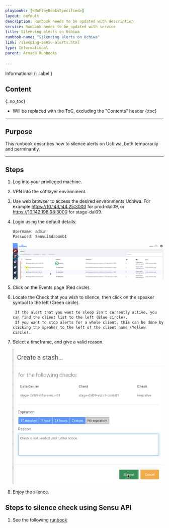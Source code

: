 ```yaml
---
playbooks: [<NoPlayBooksSpecified>]
layout: default
description: Runbook needs to be updated with description
service: Runbook needs to be updated with service
title: Silencing alerts on Uchiwa
runbook-name: "Silencing alerts on Uchiwa"
link: /sleeping-sensu-alerts.html
type: Informational
parent: Armada Runbooks

---
```


Informational
{: .label }

## Content
{:.no_toc}

* Will be replaced with the ToC, excluding the "Contents" header
{:toc}

---

## Purpose

This runbook describes how to silence alerts on Uchiwa, both temporarily and perminantly.

---

## Steps

1.	Log into your privileged machine.

1.	VPN into the softlayer environment.

1.	Use web browser to access the desired environments Uchiwa. For example https://10.143.144.25:3000 for prod-dal09, or https://10.142.198.98:3000 for stage-dal09.

1.	Login using the default details:

		Username: admin
		Password: Sensui$dabomb1

	![Uchiwa](images/sleeping-sensu-alerts/uchiwa.png "Uchiwa")  

1.	Click on the Events page (Red circle).

1.	Locate the Check that you wish to silence, then click on the speaker symbol to the left (Green circle).

 		 If the alert that you want to sleep isn't currently active, you can find the client list to the left (Blue circle).
		 If you want to stop alerts for a whole client, this can be done by clicking the speaker to the left of the client name (Yellow circle).

1.	Select a timeframe, and give a valid reason.

	![Creating A Stash](images/sleeping-sensu-alerts/creating-a-stash.png "Creating a stash")  

1.	Enjoy the silence.

## Steps to silence check using Sensu API

1. See the following [runbook](https://github.ibm.com/alchemy-conductors/sensu-uptime/blob/master/runbook/sensu-uptime-ops.md#section-1-how-to-silence-one-check-using-sensu-api)
